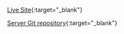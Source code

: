 [Live Site](https://ema-jhon-with-pagination.surge.sh/){:target="_blank"}


[Server Git repository](https://github.com/abukawsar45/ema-jhon-server-p.git){:target="_blank"}

